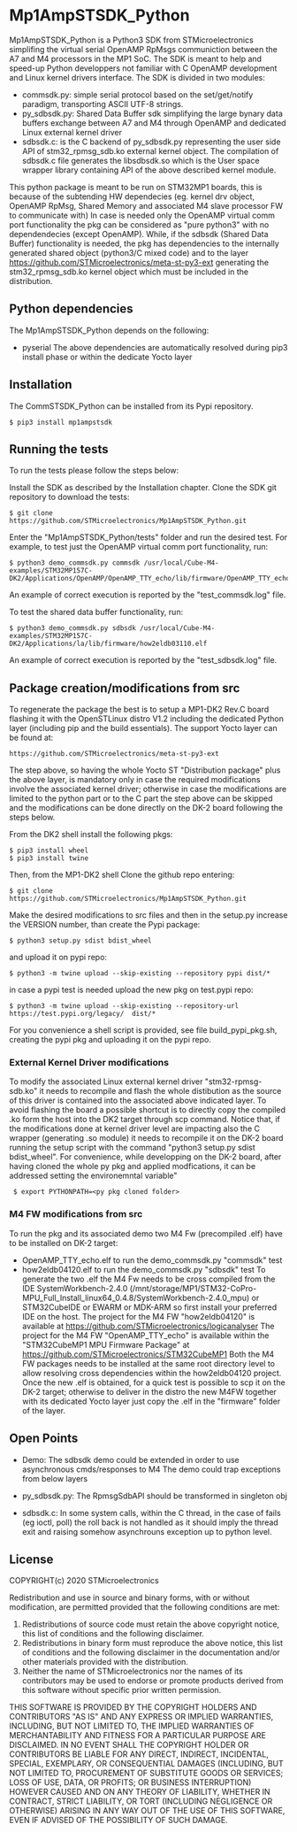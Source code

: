 # Mp1AmpSTSDK_Python

Mp1AmpSTSDK_Python is a Python3 SDK from STMicroelectronics simplifing the virtual serial OpenAMP RpMsgs communiction between the A7 and M4 processors in the MP1 SoC. The SDK is meant to help and speed-up Python developpers not familiar with C OpenAMP development and Linux kernel drivers interface.
The SDK is divided in two modules:
- commsdk.py: simple serial protocol based on the set/get/notify paradigm, transporting ASCII UTF-8 strings. 
- py_sdbsdk.py: Shared Data Buffer sdk simplifying the large bynary data buffers exchange between A7 and M4 through OpenAMP and dedicated Linux external kernel driver
- sdbsdk.c: is the C backend of py_sdbsdk.py representing the user side API of stm32_rpmsg_sdb.ko external kernel object. The compilation of sdbsdk.c file generates the libsdbsdk.so which is the User space wrapper library containing API of the above described kernel module. 

This python package is meant to be run on STM32MP1 boards, this is because of the subtending HW dependecies (eg. kernel drv object, OpenAMP RpMsg, Shared Memory and associated M4 slave processor FW to communicate with)
In case is needed only the OpenAMP virtual comm port functionality the pkg can be considered as "pure python3" with no dependendecies (except OpenAMP). While, if the sdbsdk (Shared Data Buffer) functionality is needed, the pkg has dependencies to the internally generated shared object (python3/C mixed code) and to the layer https://github.com/STMicroelectronics/meta-st-py3-ext generating the stm32_rpmsg_sdb.ko kernel object which must be included in the distribution.


## Python dependencies
The Mp1AmpSTSDK_Python depends on the following:
 - pyserial
 The above dependencies are automatically resolved during pip3 install phase or within the dedicate Yocto layer


## Installation
The CommSTSDK_Python can be installed from its Pypi repository.
  ```Shell
  $ pip3 install mp1ampstsdk
  ```

## Running the tests
To run the tests please follow the steps below:

Install the SDK as described by the Installation chapter.
Clone the SDK git repository to download the tests:
  ```Shell
  $ git clone https://github.com/STMicroelectronics/Mp1AmpSTSDK_Python.git
  ```

Enter the "Mp1AmpSTSDK_Python/tests" folder and run the desired test. For example, to test just the OpenAMP virtual comm port functionality, run:
  ```Shell
  $ python3 demo_commsdk.py commsdk /usr/local/Cube-M4-examples/STM32MP157C-DK2/Applications/OpenAMP/OpenAMP_TTY_echo/lib/firmware/OpenAMP_TTY_echo.elf
  ```
An example of correct execution is reported by the "test_commsdk.log" file.

To test the shared data buffer functionality, run:
  ```Shell
  $ python3 demo_commsdk.py sdbsdk /usr/local/Cube-M4-examples/STM32MP157C-DK2/Applications/la/lib/firmware/how2eldb03110.elf
  ```
An example of correct execution is reported by the "test_sdbsdk.log" file.


## Package creation/modifications from src
To regenerate the package the best is to setup a MP1-DK2 Rev.C board flashing it with the OpenSTLinux distro V1.2 including the dedicated Python layer (including pip and the build essentials). The support Yocto layer can be found at:
```
https://github.com/STMicroelectronics/meta-st-py3-ext
```

The step above, so having the whole Yocto ST "Distribution package" plus the above layer, is mandatory only in case the required modifications involve the associated kernel driver; otherwise in case the modifications are limited to the python part or to the C part the step above can be skipped and the modifications can be done directly on the DK-2 board following the steps below.

From the DK2 shell install the following pkgs:
  ```Shell
  $ pip3 install wheel
  $ pip3 install twine
  ```
  
Then, from the MP1-DK2 shell Clone the github repo entering:
  ```Shell
  $ git clone https://github.com/STMicroelectronics/Mp1AmpSTSDK_Python.git
  ```

Make the desired modifications to src files and then in the setup.py increase the VERSION number, than
create the Pypi package:
  ```Shell
  $ python3 setup.py sdist bdist_wheel

  ```

and upload it on pypi repo:
  ```Shell
  $ python3 -m twine upload --skip-existing --repository pypi dist/*
  ```

in case a pypi test is needed upload the new pkg on test.pypi repo:
  ```Shell
  $ python3 -m twine upload --skip-existing --repository-url https://test.pypi.org/legacy/  dist/*
  ```

For you convenience a shell script is provided, see file build_pypi_pkg.sh, creating the pypi pkg and uploading it on the pypi repo.


### External Kernel Driver modifications
To modify the associated Linux external kernel driver "stm32-rpmsg-sdb.ko" it needs to recompile and flash the whole distibution as the source of this driver is contained into the associated above indicated layer. To avoid flashing the board a possible shortcut is to directly copy the compiled .ko form the host into the DK2 target through scp command. Notice that, if the modifications done at kernel driver level are impacting also the C wrapper (generating .so module) it needs to recompile it on the DK-2 board running the setup script with the command "python3 setup.py sdist bdist_wheel".
For convenience, while developping on the DK-2 board, after having cloned the whole py pkg and applied modfications, it can be addressed setting the environemntal variable"
```
 $ export PYTHONPATH=<py pkg cloned folder>
```

### M4 FW modifications from src
To run the pkg and its associated demo two M4 Fw (precompiled .elf) have to be installed on DK-2 target:
- OpenAMP_TTY_echo.elf to run the demo_commsdk.py "commsdk" test
- how2eldb04120.elf to run the demo_commsdk.py "sdbsdk" test
To generate the two .elf the M4 Fw needs to be cross compiled from the IDE SystemWorkbench-2.4.0 (/mnt/storage/MP1/STM32-CoPro-MPU_Full_Install_linux64_0.4.8/SystemWorkbench-2.4.0_mpu) or STM32CubeIDE or EWARM or MDK-ARM so first install your preferred  IDE on the host.
The project for the M4 FW "how2eldb04120" is available at https://github.com/STMicroelectronics/logicanalyser
The project for the M4 FW "OpenAMP_TTY_echo" is available within the "STM32CubeMP1 MPU Firmware Package" at https://github.com/STMicroelectronics/STM32CubeMP1
Both the M4 FW packages needs to be installed at the same root directory level to allow resolving cross dependencies within the how2eldb04120 project. 
Once the new .elf is obtained, for a quick test is possible to scp it on the DK-2 target; otherwise to deliver in the distro the new M4FW together with its dedicated Yocto layer just copy the .elf in the "firmware" folder of the layer. 


## Open Points
 
 - Demo:
  The sdbsdk demo could be extended in order to use asynchronous cmds/responses to M4
  The demo could trap exceptions from below layers
   
 - py_sdbsdk.py:
  The RpmsgSdbAPI should be transformed in singleton obj

- sdbsdk.c:
  In some system calls, within the C thread, in the case of fails (eg ioctl, poll) the roll back is not handled as it should imply the thread exit and raising somehow asynchrouns exception up to python level. 


## License
COPYRIGHT(c) 2020 STMicroelectronics

Redistribution and use in source and binary forms, with or without
modification, are permitted provided that the following conditions are met:
  1. Redistributions of source code must retain the above copyright notice,
     this list of conditions and the following disclaimer.
  2. Redistributions in binary form must reproduce the above 
     notice, this list of conditions and the following disclaimer in the
     documentation and/or other materials provided with the distribution.
  3. Neither the name of STMicroelectronics nor the names of its
     contributors may be used to endorse or promote products derived from
     this software without specific prior written permission.

THIS SOFTWARE IS PROVIDED BY THE COPYRIGHT HOLDERS AND CONTRIBUTORS "AS IS"
AND ANY EXPRESS OR IMPLIED WARRANTIES, INCLUDING, BUT NOT LIMITED TO, THE
IMPLIED WARRANTIES OF MERCHANTABILITY AND FITNESS FOR A PARTICULAR PURPOSE
ARE DISCLAIMED. IN NO EVENT SHALL THE COPYRIGHT HOLDER OR CONTRIBUTORS BE
LIABLE FOR ANY DIRECT, INDIRECT, INCIDENTAL, SPECIAL, EXEMPLARY, OR
CONSEQUENTIAL DAMAGES (INCLUDING, BUT NOT LIMITED TO, PROCUREMENT OF
SUBSTITUTE GOODS OR SERVICES; LOSS OF USE, DATA, OR PROFITS; OR BUSINESS
INTERRUPTION) HOWEVER CAUSED AND ON ANY THEORY OF LIABILITY, WHETHER IN
CONTRACT, STRICT LIABILITY, OR TORT (INCLUDING NEGLIGENCE OR OTHERWISE)
ARISING IN ANY WAY OUT OF THE USE OF THIS SOFTWARE, EVEN IF ADVISED OF THE
POSSIBILITY OF SUCH DAMAGE.
